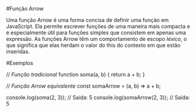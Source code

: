 #Função Arrow

Uma função Arrow é uma forma concisa de definir uma função em JavaScript. Ela permite escrever funções de uma maneira mais compacta e é especialmente útil para funções simples que consistem em apenas uma expressão. As funções Arrow têm um comportamento de escopo *léxico*, o que significa que elas herdam o valor do this do contexto em que estão inseridas.

#Exemplos

// *Função tradicional*
function soma(a, b) {
  return a + b;
}

// *Função Arrow equivalente*
const somaArrow = (a, b) => a + b;

console.log(soma(2, 3));       // Saída: 5
console.log(somaArrow(2, 3));  // Saída: 5
